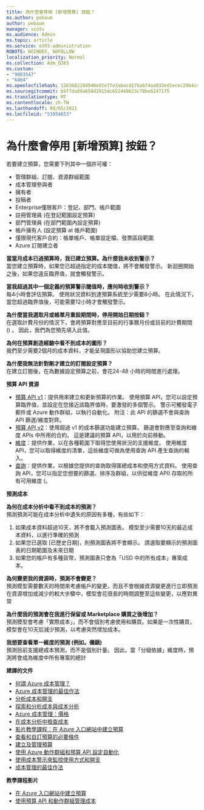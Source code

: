```yaml
---
title: 為什麼會停用 [新增預算] 按鈕？
ms.author: pebaum
author: pebaum
manager: scotv
ms.audience: Admin
ms.topic: article
ms.service: o365-administration
ROBOTS: NOINDEX, NOFOLLOW
localization_priority: Normal
ms.collection: Adm_O365
ms.custom:
- "9003547"
- "6464"
ms.openlocfilehash: 1263662184948ed1e77e3abacd17babf4aa033ed1ecec29b4c4afc26d6da56f0
ms.sourcegitcommit: b5f7da89a650d2915dc652449623c78be6247175
ms.translationtype: MT
ms.contentlocale: zh-TW
ms.lasthandoff: 08/05/2021
ms.locfileid: "53954653"
---
```

# <a name="why-is-the-add-budget-button-disabled-for-me"></a>為什麼會停用 [新增預算] 按鈕？

若要建立預算，您需要下列其中一個許可權：

- 管理群組、訂閱、資源群組範圍
- 成本管理參與者
- 擁有者
- 投稿者
- Enterprise僅限客戶：登記、部門、帳戶範圍
- 註冊管理員 (在登記範圍設定預算) 
- 部門管理員 (在部門範圍內設定預算) 
- 帳戶擁有人 (設定預算 at 帳戶範圍) 
- 僅限現代客戶合約：帳單帳戶、帳單設定檔、發票區段範圍
- Azure 訂閱建立者

**當當月成本已過預算時，我已建立預算。為什麼我未收到警示？**  
當您建立預算時，如果您已超過指定的成本閾值，將不會觸發警示。 新迴圈開始之後，如果您違反臨界值，就會觸發警示。

**當我超過其中一個定義的預算警示閾值時，應何時收到警示？**  
每4小時會評估預算。 使用狀況資料到達預算系統至少需要8小時。 在此情況下，當您超過臨界值後，可能需要12小時才會觸發警示。

**為什麼當我選取月或帳單月重設期間時，停用開始日期按鈕？**  
在選取計費月份的情況下，會將預算對應至目前的行事曆月份或目前的計費期間 () 。 因此，我們為您預先填入此值。

**為何在預算創造經驗中看不到成本的圖形？**  
我們至少需要2個月的成本資料，才能呈現圖形以協助您建立預算。

**為什麼我無法針對剛才建立的訂閱設定預算？**  
在建立訂閱後，在為數據設定預算之前，會花24-48 小時的時間進行處理。

**預算 API 資源**

- [預算 API v1](https://docs.microsoft.com/rest/api/consumption/budgets?WT.mc_id=Portal-Microsoft_Azure_Support)：提供用來建立和更新預算的作業。 使用預算 API，您可以設定預算臨界值，並設定在您接近該臨界值時，要激發的多個警示。 警示可觸發電子郵件或 Azure 動作群組，以執行自動化。 附注：此 API 的篩選不會與查詢 API 篩選/維度對齊。
- [預算 API v2](https://github.com/Azure/azure-rest-api-specs/blob/master/specification/cost-management/resource-manager/Microsoft.CostManagement/preview/2019-04-01-preview/examples/CreateOrUpdateBudget.json)：使用超過 v1 的成本篩選功能建立預算。 篩選會對應至查詢和維度 APIs 中所用的合約。 這是建議的預算 API，以用於向前移動。
- [維度](https://docs.microsoft.com/rest/api/cost-management/dimensions?WT.mc_id=Portal-Microsoft_Azure_Support)：提供作業，以在各種範圍下取得您使用狀況的支援維度。 使用維度 API，您可以取得維度的清單，這些維度可做為使用查詢 API 產生查詢的輸入。
- [查詢](https://docs.microsoft.com/rest/api/cost-management/query?WT.mc_id=Portal-Microsoft_Azure_Support)：提供作業，以根據您提供的查詢取得匯總成本和使用方式資料。 使用查詢 API，您可以指定您想要的篩選、排序及群組，以供從維度 API) 存取的所有可用維度 (。

**預測成本**

**為何在成本分析中看不到成本的預測？**  
預測預測可能在成本分析中遺失的原因有多種，有些如下：

1. 如果成本資料超過10天，將不會載入預測圖表。 模型至少需要10天的最近成本資料，以進行準確的預測
2. 如果您已選取 [已歷史日期]，則預測圖表將不會顯示。 請選取要顯示的預測圖表的日期範圍及未來日期
3. 如果您的帳戶有多種貨幣，預測圖表只會為「USD 中的所有成本」專案成本。

**為何變更我的資源時，預測不會變更？**  
預測模型需要數天的時間來考慮帳戶的變更，而且不會根據資源變更進行立即預測  
在資源增加或減少的較大步驟中，模型會花很長的時間調整至這些變更，以應對異常

**為什麼我的預測會在我進行保留或 Marketplace 購買之後增加？**  
預測模型會考慮「實際成本」，而不會個別考慮使用和購買。如果是一次性購買，模型會在10天后減少預測，以考慮突然增加成本。

**我想要查看單一維度的預測 (例如。儀錶)**  
預測目前支援總成本預測，而不是個別計量。 因此，當「分組依據」維度時，預測將會成為維度中所有專案的總計

**建譯的文件**

- [何謂 Azure 成本管理？](https://docs.microsoft.com/azure/cost-management/overview-cost-mgt?WT.mc_id=Portal-Microsoft_Azure_Support)
- [Azure 成本管理的最佳作法](https://docs.microsoft.com/azure/cost-management/cost-mgt-best-practices?WT.mc_id=Portal-Microsoft_Azure_Support)
- [分析成本和開支](https://docs.microsoft.com/azure/cost-management/quick-acm-cost-analysis?WT.mc_id=Portal-Microsoft_Azure_Support)
- [探索和分析成本與成本分析](https://docs.microsoft.com/azure/cost-management/quick-acm-cost-analysis?WT.mc_id=Portal-Microsoft_Azure_Support)
- [Azure 成本管理：價格](https://azure.microsoft.com/services/cost-management/#pricing)
- [在成本分析中檢查成本](https://docs.microsoft.com/azure/cost-management-billing/costs/quick-acm-cost-analysis?WT.mc_id=Portal-Microsoft_Azure_Support#review-costs-in-cost-analysis)
- [影片教學課程：在 Azure 入口網站中建立預算](https://www.youtube.com/watch?v=ExIVG_Gr45A&t=4s)
- [查看和自訂預算的必要條件](https://docs.microsoft.com/azure/cost-management-billing/costs/tutorial-acm-create-budgets?WT.mc_id=Portal-Microsoft_Azure_Support#prerequisites)
- [建立及管理預算](https://docs.microsoft.com/azure/cost-management-billing/costs/tutorial-acm-create-budgets?WT.mc_id=Portal-Microsoft_Azure_Support#create-a-budget-in-the-azure-portal)
- [使用 Azure 動作群組和預算 API 設定自動化](https://docs.microsoft.com/azure/cost-management/tutorial-acm-create-budgets?WT.mc_id=Portal-Microsoft_Azure_Support#trigger-an-action-group)
- [使用成本警示來監控使用方式和開支](https://docs.microsoft.com/azure/cost-management/cost-mgt-alerts-monitor-usage-spending?WT.mc_id=Portal-Microsoft_Azure_Support)
- [成本管理的最佳作法](https://docs.microsoft.com/azure/cost-management/cost-mgt-best-practices?WT.mc_id=Portal-Microsoft_Azure_Support)  

**教學課程影片**

- [在 Azure 入口網站中建立預算](https://go.microsoft.com/fwlink/?linkid=2146761)
- [使用預算 API 和動作群組管理成本](https://go.microsoft.com/fwlink/?linkid=2147038)